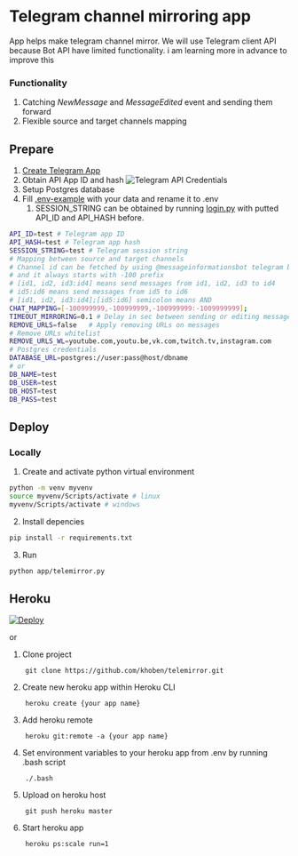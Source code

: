 # Telegram channel mirroring app 

App helps make telegram channel mirror. We will use Telegram client API because Bot API have limited functionality. 
i am learning more in advance to improve this 
### Functionality
1. Catching *NewMessage* and *MessageEdited* event and sending them forward
2. Flexible source and target channels mapping

## Prepare
1. [Create Telegram App](https://my.telegram.org/apps)
2. Obtain API App ID and hash
![Telegram API Credentials](/images/telegramapp.png)
3. Setup Postgres database
4. Fill [.env-example](.env-example) with your data and rename it to .env 
    1. SESSION_STRING can be obtained by running [login.py](login.py) with putted API_ID and API_HASH before.

```bash
API_ID=test # Telegram app ID
API_HASH=test # Telegram app hash
SESSION_STRING=test # Telegram session string
# Mapping between source and target channels
# Channel id can be fetched by using @messageinformationsbot telegram bot
# and it always starts with -100 prefix
# [id1, id2, id3:id4] means send messages from id1, id2, id3 to id4
# id5:id6 means send messages from id5 to id6
# [id1, id2, id3:id4];[id5:id6] semicolon means AND
CHAT_MAPPING=[-100999999,-100999999,-100999999:-1009999999];
TIMEOUT_MIRRORING=0.1 # Delay in sec between sending or editing messages
REMOVE_URLS=false   # Apply removing URLs on messages
# Remove URLs whitelist
REMOVE_URLS_WL=youtube.com,youtu.be,vk.com,twitch.tv,instagram.com
# Postgres credentials
DATABASE_URL=postgres://user:pass@host/dbname
# or
DB_NAME=test
DB_USER=test
DB_HOST=test
DB_PASS=test
```

## Deploy
### Locally
1. Create and activate python virtual environment
```bash
python -m venv myvenv
source myvenv/Scripts/activate # linux
myvenv/Scripts/activate # windows
```
2. Install depencies
```bash
pip install -r requirements.txt
```
3. Run
```bash
python app/telemirror.py
```

## Heroku
[![Deploy](https://www.herokucdn.com/deploy/button.svg)](https://heroku.com/deploy?template=https://github.com/khoben/telemirror)

or

1. Clone project
```
    git clone https://github.com/khoben/telemirror.git
```
2. Create new heroku app within Heroku CLI
```
    heroku create {your app name}
```
3. Add heroku remote
```
    heroku git:remote -a {your app name}
```
4. Set environment variables to your heroku app from .env by running .bash script
```
    ./.bash
```

5. Upload on heroku host
```
    git push heroku master
```

6. Start heroku app
```
    heroku ps:scale run=1
```
